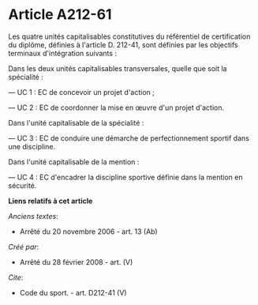 # Article A212-61

Les quatre unités capitalisables constitutives du référentiel de certification du diplôme, définies à l'article D. 212-41,
sont définies par les objectifs terminaux d'intégration suivants : 

Dans les deux unités capitalisables transversales, quelle que soit la spécialité : 

― UC 1 : EC de concevoir un projet d'action ; 

― UC 2 : EC de coordonner la mise en œuvre d'un projet d'action. 

Dans l'unité capitalisable de la spécialité : 

― UC 3 : EC de conduire une démarche de perfectionnement sportif dans une discipline. 

Dans l'unité capitalisable de la mention : 

― UC 4 : EC d'encadrer la discipline sportive définie dans la mention en sécurité.

**Liens relatifs à cet article**

_Anciens textes_:

  - Arrêté du 20 novembre 2006 - art. 13 (Ab)

_Créé par_:

  - Arrêté du 28 février 2008 - art. (V)

_Cite_:

  - Code du sport. - art. D212-41 (V)
